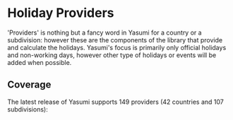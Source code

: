 # Holiday Providers

'Providers' is nothing but a fancy word in Yasumi for a country or a subdivision: however these are the
components of the library that provide and calculate the holidays. Yasumi's focus is primarily only
official holidays and non-working days, however other type of holidays or events will be added when possible.

## Coverage

The latest release of Yasumi supports 149 providers (42
countries and 107 subdivisions):
